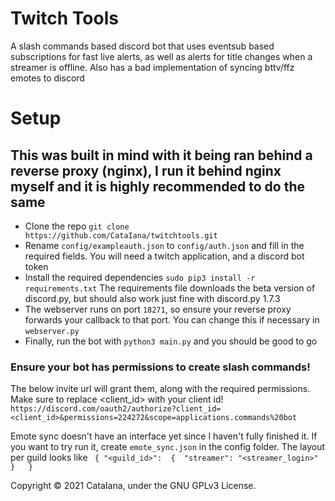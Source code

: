 # Twitch Tools
A slash commands based discord bot that uses eventsub based subscriptions for fast live alerts, as well as alerts for title changes when a streamer is offline.
Also has a bad implementation of syncing bttv/ffz emotes to discord

# Setup
## This was built in mind with it being ran behind a reverse proxy (nginx), I run it behind nginx myself and it is highly recommended to do the same

* Clone the repo `git clone https://github.com/CataIana/twitchtools.git`
* Rename `config/exampleauth.json` to `config/auth.json` and fill in the required fields. You will need a twitch application, and a discord bot token
* Install the required dependencies `sudo pip3 install -r requirements.txt` The requirements file downloads the beta version of discord.py, but should also work just fine with discord.py 1.7.3
* The webserver runs on port `18271`, so ensure your reverse proxy forwards your callback to that port. You can change this if necessary in `webserver.py`
* Finally, run the bot with `python3 main.py` and you should be good to go
### Ensure your bot has permissions to create slash commands!
The below invite url will grant them, along with the required permissions. Make sure to replace <client_id> with your client id!
`https://discord.com/oauth2/authorize?client_id=<client_id>&permissions=224272&scope=applications.commands%20bot`

Emote sync doesn't have an interface yet since I haven't fully finished it. If you want to try run it, create `emote_sync.json` in the config folder. The layout per guild looks like ```
{
  "<guild_id>": 
  { 
    "streamer": "<streamer_login>" 
    }  
}```

Copyright &copy; 2021 CataIana, under the GNU GPLv3 License.
